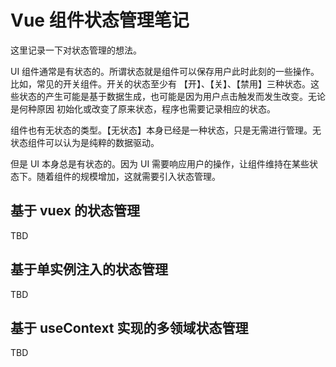 # Vue 组件状态管理笔记

这里记录一下对状态管理的想法。

UI 组件通常是有状态的。所谓状态就是组件可以保存用户此时此刻的一些操作。比如，常见的开关组件。开关的状态至少有
【开】、【关】、【禁用】三种状态。这些状态的产生可能是基于数据生成，也可能是因为用户点击触发而发生改变。无论是何种原因
初始化或改变了原来状态，程序也需要记录相应的状态。

组件也有无状态的类型。【无状态】本身已经是一种状态，只是无需进行管理。无状态组件可以认为是纯粹的数据驱动。

但是 UI 本身总是有状态的。因为 UI 需要响应用户的操作，让组件维持在某些状态下。随着组件的规模增加，这就需要引入状态管理。

## 基于 vuex 的状态管理

TBD

## 基于单实例注入的状态管理

TBD

## 基于 useContext 实现的多领域状态管理

TBD